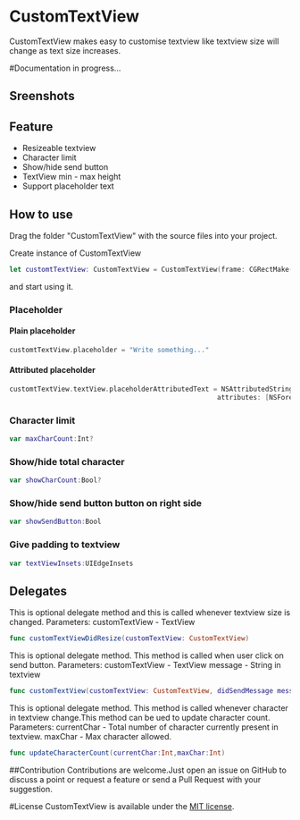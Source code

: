 # CustomTextView

CustomTextView makes easy to customise textview like textview size will change as text size increases.

#Documentation in progress...

## Sreenshots

## Feature
* Resizeable textview
* Character limit
* Show/hide send button
* TextView min - max height
* Support placeholder text

## How to use
Drag the folder "CustomTextView" with the source files into your project.

Create instance of CustomTextView
```swift
let customtTextView: CustomTextView = CustomTextView(frame: CGRectMake(0,80,320,40))
```
and start using it.
### Placeholder
#### Plain placeholder
```swift
customtTextView.placeholder = "Write something..."
```
#### Attributed placeholder
```swift
customtTextView.textView.placeholderAttributedText = NSAttributedString(string: "Write something...", 
                                                    attributes: [NSForegroundColorAttributeName: UIColor(white: 0.8, alpha: 1)])
```
### Character limit
```swift
var maxCharCount:Int?
```
### Show/hide total character
```swift
var showCharCount:Bool?
```
### Show/hide send button button on right side
```swift
var showSendButton:Bool
```
### Give padding to textview
```swift
var textViewInsets:UIEdgeInsets
```

## Delegates
This is optional delegate method and this is called whenever textview size is changed.
Parameters:
customTextView - TextView
```swift
func customTextViewDidResize(customTextView: CustomTextView)
```
This is optional delegate method. This method is called when user click on send button.
Parameters:
customTextView - TextView
message - String in textview
```swift
func customTextView(customTextView: CustomTextView, didSendMessage message: String)
```
This is optional delegate method. This method is called whenever character in textview change.This method can be ued to update character count.
Parameters:
currentChar - Total number of character currently present in textview.
maxChar - Max character allowed.
```swift
func updateCharacterCount(currentChar:Int,maxChar:Int)
```

##Contribution
Contributions are welcome.Just open an issue on GitHub to discuss a point or request a feature or send a Pull Request with your suggestion.

#License
CustomTextView is available under the [MIT license](https://github.com/sunilsharma08/CustomTextView/blob/master/LICENSE.md).
